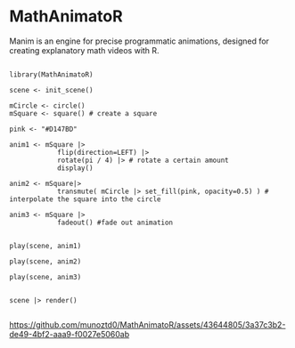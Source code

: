 # MathAnimatoR
Manim is an engine for precise programmatic animations, designed for creating explanatory math videos with R.



```{r}

library(MathAnimatoR)

scene <- init_scene()

mCircle <- circle()
mSquare <- square() # create a square

pink <- "#D147BD"

anim1 <- mSquare |>
            flip(direction=LEFT) |>
            rotate(pi / 4) |> # rotate a certain amount
            display()

anim2 <- mSquare|>
            transmute( mCircle |> set_fill(pink, opacity=0.5) ) # interpolate the square into the circle

anim3 <- mSquare |>
            fadeout() #fade out animation


play(scene, anim1)

play(scene, anim2)

play(scene, anim3)


scene |> render()


```



https://github.com/munoztd0/MathAnimatoR/assets/43644805/3a37c3b2-de49-4bf2-aaa9-f0027e5060ab


